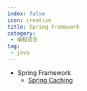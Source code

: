 ```yaml
---
index: false
icon: creative
title: Spring Framework
category:
 - 编程语言
tag:
 - java
---
```


- Spring Framework
  - [Spring Caching](/docs/code/spring/framework/caching)
